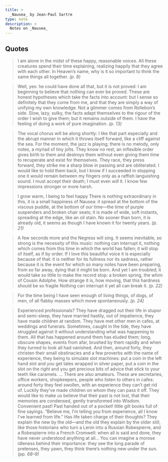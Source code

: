 ```yaml
---
title: >
  _Nausea_ by Jean-Paul Sartre
type: note
description: >
  Notes on _Nausea_
---
```


## Quotes

<blockquote>
<p>I am alone in the midst of these happy, reasonable voices. All these creatures spend their time explaining, realizing happily that they agree with each other. In Heaven’s name, why is it so important to think the same things all together. <cite>(p. 8)</cite></p>
</blockquote>

<blockquote>
<p>Well, yes: he could have done all that, but it is not proved: I am beginning to believe that nothing can ever be proved. These are honest hypotheses which take the facts into account: but I sense so definitely that they come from me, and that they are simply a way of unifying my own knowledge. Not a glimmer comes from Rollebon’s side. Slow, lazy, sulky, the facts adapt themselves to the rigour of the order I wish to give them; but it remains outside of them. I have the feeling of doing a work of pure imagination. <cite>(p. 13)</cite></p>
</blockquote>

<blockquote>
<p>The vocal chorus will be along shortly: I like that part especially and the abrupt manner in which it throws itself forward, like a cliff against the sea. For the moment, the jazz is playing; there is no melody, only notes, a myriad of tiny jolts. They know no rest, an inflexible order gives birth to them and destroys them without even giving them time to recuperate and exist for themselves. They race, they press forward, they strike me a sharp blow in passing and are obliterated. I would like to hold them back, but I know if I succeeded in stopping one it would remain between my fingers only as a raffish languishing sound. I must accept their death; I must even <em>will</em> it. I know few impressions stronger or more harsh.</p>
<p>I grow warm, I being to feel happy There is nothing extraordinary in this, it is a small happiness of Nausea: it spread at the bottom of the viscous puddle, at the bottom of <em>our</em> time—the time of purple suspenders and broken chair seats; it is made of wide, soft instants, spreading at the edge, like an oil stain. No sooner than born, it is already old, it seems as though I have known it for twenty years. <cite>(p. 21)</cite></p>
</blockquote>

<blockquote>
<p>A few seconds more and the Negress will sing. It seems inevitable, so strong is the necessity of this music: nothing can interrupt it, nothing which comes from this time in which the world has fallen; it will stop of itself, as if by order. If I love this beautiful voice it is especially because of that: it is neither for its fullness nor its sadness, rather because it is the event for which so many notes have been preparing, from so far away, dying that it might be born. And yet I am troubled; it would take so little to make the record stop: a broken spring, the whim of Cousin Adolphe. How strange it is, how moving, that this hardness should be so fragile Nothing can interrupt it yet all can break it. <cite>(p. 22)</cite></p>
</blockquote>

<blockquote>
<p>For the time being I have seen enough of living things, of dogs, of men, of all flabby masses which move spontaneously. <cite>(p. 24)</cite></p>
</blockquote>

<blockquote>
<p>Experienced professionals? They have dragged out their life in stupor and semi-sleep, they have married hastily, out of impatience, they have made children at random. They have met other men in cafes, at weddings and funerals. Sometimes, caught in the tide, they have struggled against it without understanding what was happening to them. All that has happened around them has eluded them; long, obscure shapes, events from afar, brushed by them rapidly and when they turned to look all had vanished. And then, around forty, they christen their small obstinacies and a few proverbs with the name of experience, they being to simulate slot machines: put a coin in the left hand slot and you get tales wrapped in silver paper, put a coin in the slot on the right and you get precious bits of advice that stick to your teeth like caramels. … There are also amateurs. These are secretaries, office workers, shopkeepers, people who listen to others in cafes: around forty they feel swollen, with an experience they can’t get rid of. Luckily they’ve made children on whom they can pass it off. They would like to make us believe that their past is not lost, that their memories are condensed, gently transformed into Wisdom. Convenient past! Past handed out of a pocket! little gilt books full of fine sayings. “Believe me, I’m telling you from experience, all I know I’ve learned from life.” Has life taken charge of their thoughts? They explain the new by the old—and the old they explain by the older still, like those historians who turn a Lenin into a Russian Robespierre, and a Robespierre into a French Cromwell: when all is said and done, they have never understood anything at all… You can imagine a morose idleness behind their importance: they see the long parade of pretenses, they yawn, they think there’s nothing new under the sun. <cite>(pp. 68–9)</cite></p>
</blockquote>
